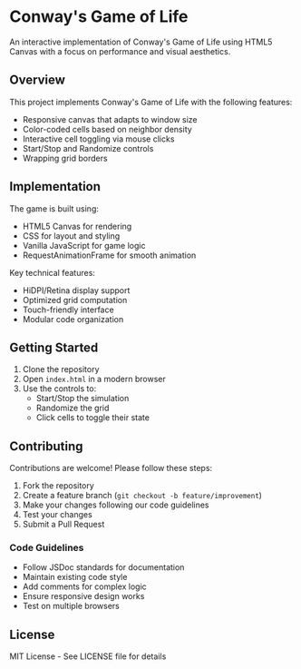 # Conway's Game of Life

An interactive implementation of Conway's Game of Life using HTML5 Canvas with a focus on performance and visual aesthetics.

## Overview

This project implements Conway's Game of Life with the following features:
- Responsive canvas that adapts to window size
- Color-coded cells based on neighbor density
- Interactive cell toggling via mouse clicks
- Start/Stop and Randomize controls
- Wrapping grid borders

## Implementation

The game is built using:
- HTML5 Canvas for rendering
- CSS for layout and styling
- Vanilla JavaScript for game logic
- RequestAnimationFrame for smooth animation

Key technical features:
- HiDPI/Retina display support
- Optimized grid computation
- Touch-friendly interface
- Modular code organization

## Getting Started

1. Clone the repository
2. Open `index.html` in a modern browser
3. Use the controls to:
   - Start/Stop the simulation
   - Randomize the grid
   - Click cells to toggle their state

## Contributing

Contributions are welcome! Please follow these steps:

1. Fork the repository
2. Create a feature branch (`git checkout -b feature/improvement`)
3. Make your changes following our code guidelines
4. Test your changes
5. Submit a Pull Request

### Code Guidelines

- Follow JSDoc standards for documentation
- Maintain existing code style
- Add comments for complex logic
- Ensure responsive design works
- Test on multiple browsers

## License

MIT License - See LICENSE file for details
